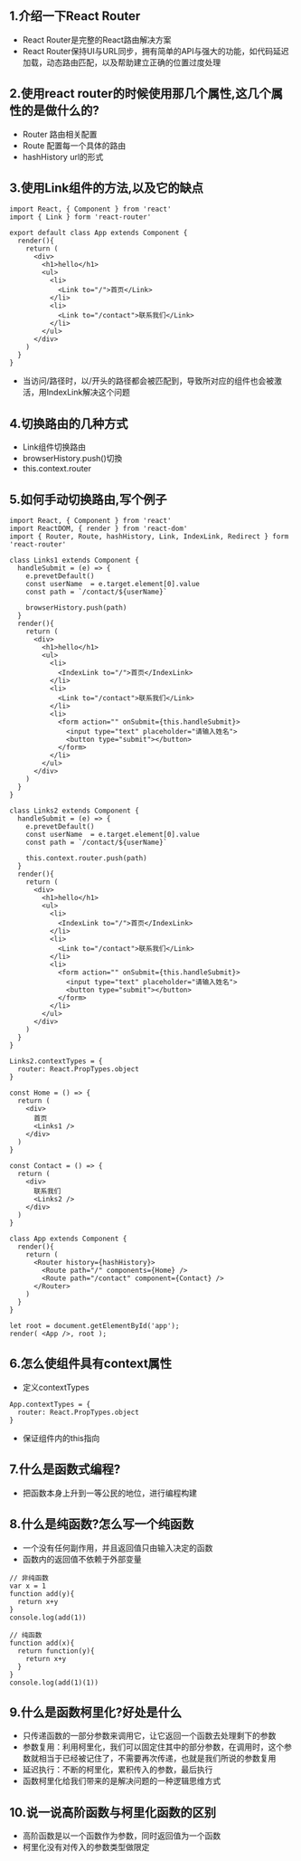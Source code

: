 ## 1.介绍一下React Router
- React Router是完整的React路由解决方案
- React Router保持UI与URL同步，拥有简单的API与强大的功能，如代码延迟加载，动态路由匹配，以及帮助建立正确的位置过度处理
## 2.使用react router的时候使用那几个属性,这几个属性的是做什么的?
- Router 路由相关配置
- Route 配置每一个具体的路由
- hashHistory url的形式
## 3.使用Link组件的方法,以及它的缺点
```
import React, { Component } from 'react'
import { Link } form 'react-router'

export default class App extends Component {
  render(){
    return (
      <div>
        <h1>hello</h1>
        <ul>
          <li>
            <Link to="/">首页</Link>
          </li>
          <li>
            <Link to="/contact">联系我们</Link>
          </li>
        </ul>
      </div>
    )
  }
}
```
- 当访问/路径时，以/开头的路径都会被匹配到，导致所对应的组件也会被激活，用IndexLink解决这个问题
## 4.切换路由的几种方式
- Link组件切换路由
- browserHistory.push()切換
- this.context.router
## 5.如何手动切换路由,写个例子
```
import React, { Component } from 'react'
import ReactDOM, { render } from 'react-dom'
import { Router, Route, hashHistory, Link, IndexLink, Redirect } form 'react-router'

class Links1 extends Component {
  handleSubmit = (e) => {
    e.prevetDefault()
    const userName  = e.target.element[0].value
    const path = `/contact/${userName}`

    browserHistory.push(path)
  }
  render(){
    return (
      <div>
        <h1>hello</h1>
        <ul>
          <li>
            <IndexLink to="/">首页</IndexLink>
          </li>
          <li>
            <Link to="/contact">联系我们</Link>
          </li>
          <li>
            <form action="" onSubmit={this.handleSubmit}>
              <input type="text" placeholder="请输入姓名">
              <button type="submit"></button>
            </form>
          </li>
        </ul>
      </div>
    )
  }
}

class Links2 extends Component {
  handleSubmit = (e) => {
    e.prevetDefault()
    const userName  = e.target.element[0].value
    const path = `/contact/${userName}`

    this.context.router.push(path)
  }
  render(){
    return (
      <div>
        <h1>hello</h1>
        <ul>
          <li>
            <IndexLink to="/">首页</IndexLink>
          </li>
          <li>
            <Link to="/contact">联系我们</Link>
          </li>
          <li>
            <form action="" onSubmit={this.handleSubmit}>
              <input type="text" placeholder="请输入姓名">
              <button type="submit"></button>
            </form>
          </li>
        </ul>
      </div>
    )
  }
}

Links2.contextTypes = {
  router: React.PropTypes.object
}

const Home = () => {
  return (
    <div>
      首页
      <Links1 />
    </div>
  )
}

const Contact = () => {
  return (
    <div>
      联系我们
      <Links2 />
    </div>
  )
}

class App extends Component {
  render(){
    return (
      <Router history={hashHistory}>
        <Route path="/" components={Home} />
        <Route path="/contact" component={Contact} />
      </Router>
    )
  }
}

let root = document.getElementById('app');
render( <App />, root );
```
## 6.怎么使组件具有context属性
- 定义contextTypes
```
App.contextTypes = {
  router: React.PropTypes.object
}
```
- 保证组件内的this指向
## 7.什么是函数式编程?
- 把函数本身上升到一等公民的地位，进行编程构建
## 8.什么是纯函数?怎么写一个纯函数
- 一个没有任何副作用，并且返回值只由输入决定的函数
- 函数内的返回值不依赖于外部变量
```
// 非纯函数
var x = 1
function add(y){
  return x+y
}
console.log(add(1))

// 纯函数
function add(x){
  return function(y){
    return x+y
  }
}
console.log(add(1)(1))
```
## 9.什么是函数柯里化?好处是什么
- 只传递函数的一部分参数来调用它，让它返回一个函数去处理剩下的参数
- 参数复用：利用柯里化，我们可以固定住其中的部分参数，在调用时，这个参数就相当于已经被记住了，不需要再次传递，也就是我们所说的参数复用
- 延迟执行：不断的柯里化，累积传入的参数，最后执行
- 函数柯里化给我们带来的是解决问题的一种逻辑思维方式
## 10.说一说高阶函数与柯里化函数的区别
- 高阶函数是以一个函数作为参数，同时返回值为一个函数
- 柯里化没有对传入的参数类型做限定

